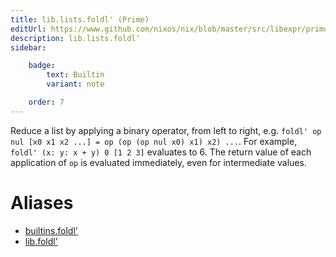 ```yaml
---
title: lib.lists.foldl' (Prime)
editUrl: https://www.github.com/nixos/nix/blob/master/src/libexpr/primops.cc
description: lib.lists.foldl'
sidebar:

    badge:
        text: Builtin
        variant: note

    order: 7
---
```


Reduce a list by applying a binary operator, from left to right,
e.g. `foldl' op nul [x0 x1 x2 ...] = op (op (op nul x0) x1) x2)
...`. For example, `foldl' (x: y: x + y) 0 [1 2 3]` evaluates to 6.
The return value of each application of `op` is evaluated immediately,
even for intermediate values.


# Aliases

- [builtins.foldl'](/nix-doc-comments/reference/builtins/builtins-foldl' (Prime))
- [lib.foldl'](/nix-doc-comments/reference/lib/lib-foldl' (Prime))


